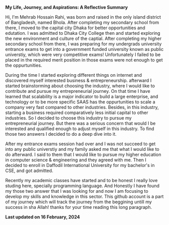 **My Life, Journey, and Aspirations: A Reflective Summary**

Hi, I'm Mehrab Hossain Rahi, was born and raised in the only island district of Bangladesh, named Bhola. After completing my secondary school from there, I moved to the capital city Dhaka for better opportunities and edutation. I was admitted to Dhaka City College then and started exploring the new environment and culture of the captial. After completing my higher secondary school from there, I was preparing for my undergrads university entrance exams to get into a government funded university known as public universtiy, which were very competitive exams! Unfortunately I failed to be placed in the required merit position in those exams were not enough to get the oppurtunities.

During the time I started exploring different things on internet and discovered myself interested business & entrepreneurship. afterward I started brainstorming about choosing the industry, where I would like to contribute and pursue my entrepreneurial journey. On that time I have learned that scalability is a major indicator to build a large enterprise, and technology or to be more specific SAAS has the oppurtunities to scale a company very fast compared to other industries. Besides, in this industry, starting a business required comparatively less initial capital to other industries. So I decided to choose this industry to pursue my entrepreneurial journey. But there was a serious concern that would I be interested and qualified enough to adjust myself in this industry. To find those two answers I decided to do a deep dive into it.

After my entrance exams session had over and I was not succeed to get into any public universtiy and my family asked me that what I would like to do afterward. I said to them that I would like to pursue my higher education in computer science & engineering and they agreed with me. Then I decided to enroll in Daffodil International University for my bachelor's in CSE, and got admitted.
  
Recently my academic classes have started and to be honest I really love studing here, specially programming language. And Honestly I have found my those two answer that I was looking for and now I am focusing to develop my skills and knowledge in this sector. This github account is a part of my journey which will track the journey from the beggining untill my success in sha Allah! thanks for your time reading this long paragraph.
  
**Last updated on 16 February, 2024**

<!---
MehrabDiuBD/MehrabDiuBD is a ✨ special ✨ repository because its `README.md` (this file) appears on your GitHub profile.
You can click the Preview link to take a look at your changes.
--->
